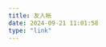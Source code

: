 ```yaml
---
title: 友人帐
date: 2024-09-21 11:01:58
type: "link"
---
```

<head>
  <script async src="https://npm.elemecdn.com/tzy-blog/lib/js/other/sakura.js"></script>
</head>